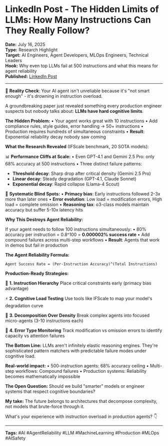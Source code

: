 # LinkedIn Post - The Hidden Limits of LLMs: How Many Instructions Can They Really Follow?

**Date:** July 16, 2025  
**Type:** Research Highlight  
**Target:** AI Engineers, Agent Developers, MLOps Engineers, Technical Leaders  
**Hook:** Why even top LLMs fail at 500 instructions and what this means for agent reliability  
**Published:** [LinkedIn Post](URL_TO_BE_ADDED)

---

🚨 **Reality Check**: Your AI agent isn't unreliable because it's "not smart enough" - it's drowning in instruction overload.

A groundbreaking paper just revealed something every production engineer suspects but nobody talks about: **LLMs have hard cognitive limits**.

**The Hidden Problem:**
• Your agent works great with 10 instructions
• Add compliance rules, style guides, error handling → 50+ instructions
• Production requires hundreds of simultaneous constraints
• **Result**: Exponential reliability decay nobody saw coming

**What the Research Revealed** (IFScale benchmark, 20 SOTA models):

📊 **Performance Cliffs at Scale:**
• Even GPT-4.1 and Gemini 2.5 Pro: only 68% accuracy at 500 instructions
• Three distinct failure patterns:

- **Threshold decay**: Sharp drop after critical density (Gemini 2.5 Pro)
- **Linear decay**: Steady degradation (GPT-4.1, Claude Sonnet)  
- **Exponential decay**: Rapid collapse (Llama-4 Scout)

🎯 **Systematic Blind Spots:**
• **Primacy bias**: Early instructions followed 2-3x more than later ones
• **Error evolution**: Low load = modification errors, High load = complete omission
• **Reasoning tax**: o3-class models maintain accuracy but suffer 5-10x latency hits

**Why This Destroys Agent Reliability:**

If your agent needs to follow 100 instructions simultaneously:
• 80% accuracy per instruction = 0.8^100 = **0.000002% success rate**
• Add compound failures across multi-step workflows
• **Result**: Agents that work in demos but fail in production

**The Agent Reliability Formula:**

```text
Agent Success Rate = (Per-Instruction Accuracy)^(Total Instructions)
```

**Production-Ready Strategies:**

🎯 **1. Instruction Hierarchy**
Place critical constraints early (primacy bias advantage)

⚡ **2. Cognitive Load Testing**
Use tools like IFScale to map your model's degradation curve

🔧 **3. Decomposition Over Density**
Break complex agents into focused micro-agents (3-10 instructions each)

🎯 **4. Error Type Monitoring**
Track modification vs omission errors to identify capacity vs attention failures

**The Bottom Line:**
LLMs aren't infinitely elastic reasoning engines. They're sophisticated pattern matchers with predictable failure modes under cognitive load.

**Real-world impact:**
• 500-instruction agents: 68% accuracy ceiling
• Multi-step workflows: Compound failures
• Production systems: Reliability becomes mathematically impossible

**The Open Question:**
Should we build "smarter" models or engineer systems that respect cognitive boundaries?

**My take:** The future belongs to architectures that decompose complexity, not models that brute-force through it.

What's your experience with instruction overload in production agents? 👇

---

**Tags:** #AI #AgentReliability #LLM #MachineLearning #Production #MLOps #AISafety
